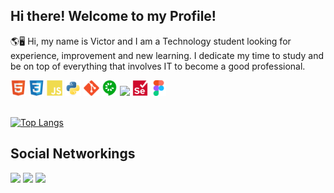 
## Hi there! Welcome to my Profile!
🌎🖥 Hi, my name is Victor and I am a Technology student looking for experience, improvement and new learning. I dedicate my time to study and be on top of everything that involves IT to become a good professional.

 <div>
 <img src="https://raw.githubusercontent.com/devicons/devicon/master/icons/html5/html5-original.svg" width="5%"/>
 <img src="https://raw.githubusercontent.com/devicons/devicon/master/icons/css3/css3-original.svg" width="5%"/>
 <img src="https://raw.githubusercontent.com/devicons/devicon/master/icons/javascript/javascript-plain.svg" width="5%"/>
 <img src="https://raw.githubusercontent.com/devicons/devicon/master/icons/python/python-original.svg" width = "5%"/>
 <img src="https://raw.githubusercontent.com/devicons/devicon/master/icons/git/git-original.svg" width ="5%"/>
 <img src="https://github.com/devicons/devicon/blob/master/icons/cucumber/cucumber-plain.svg" width = "5%"/>
 <img src="https://static-00.iconduck.com/assets.00/cypress-icon-512x512-ovcrvspz.png" width = "5%"/>
 <img src="https://github.com/devicons/devicon/blob/master/icons/selenium/selenium-original.svg" width = "5%"/>
 <img src="https://github.com/devicons/devicon/blob/master/icons/figma/figma-original.svg" width = "5%"/>
 
 </div>
 
 <br>
 
 [![Top Langs](https://github-readme-stats.vercel.app/api/top-langs/?username=ovictorpa&layout=compact&theme=dracula)](https://github.com/anuraghazra/github-readme-stats)

 <div>
 
 
 ## Social Networkings
 <div>
  
 <a href="https://www.instagram.com/ovictorpa" target="_blank"><img src="https://img.shields.io/badge/Instagram-E4405F?style=for-the-badge&logo=instagram&logoColor=white" target="_blank"></a>
 <a href="https://www.linkedin.com/in/victor-anthony-638875211/" target="_blank"><img src="https://img.shields.io/badge/LinkedIn-0077B5?style=for-the-badge&logo=linkedin&logoColor=white" target="_blank"></a>
 <a href="anthonyvictor90@gmail.com" target="_blank"><img src="https://img.shields.io/badge/Gmail-D14836?style=for-the-badge&logo=gmail&logoColor=white" target="_blank"></a>
  
 </div>
 

 
 
 
 


